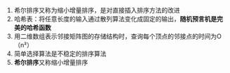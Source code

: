 1. 希尔排序又称为缩小增量排序，是对直接插入排序方法的改进
2. 哈希表：将任意长度的输入通过散列算法变化成固定的输出，**随机预言机是完美的哈希函数**
3. 用二维数组表示邻接矩阵图的存储结构时，查询每个顶点的邻接点的时间为O（n²）
4. 简单选择算法是不稳定的排序算法
5. **希尔排序**又称缩小增量排序